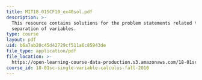 ```yaml
---
title: MIT18_01SCF10_ex40sol.pdf
description: >-
  This resource contains solutions for the problem statements related to
  separation of variables.
type: course
layout: pdf
uid: b6a7ab20c45d42729cf511a6c85943de
file_type: application/pdf
file_location: >-
  https://open-learning-course-data-production.s3.amazonaws.com/18-01sc-single-variable-calculus-fall-2010/b6a7ab20c45d42729cf511a6c85943de_MIT18_01SCF10_ex40sol.pdf
course_id: 18-01sc-single-variable-calculus-fall-2010
---
```

